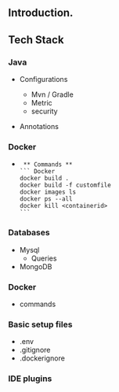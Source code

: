 ## Introduction.

## Tech Stack

### Java
- Configurations
   -  Mvn / Gradle
   -  Metric
   -  security
 
- Annotations


### Docker

-      ** Commands **
      ``` Docker
      docker build . 
      docker build -f customfile
      docker images ls
      docker ps --all
      docker kill <containerid>
      ```
### Databases
 - Mysql
   - Queries 
 - MongoDB

### Docker
  - commands



### Basic setup files
 - .env
 - .gitignore
 - .dockerignore


### IDE plugins

